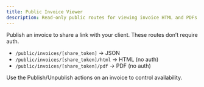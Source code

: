 ```yaml
---
title: Public Invoice Viewer
description: Read-only public routes for viewing invoice HTML and PDFs.
---
```


Publish an invoice to share a link with your client. These routes don’t require auth.

- `/public/invoices/[share_token]` → JSON
- `/public/invoices/[share_token]/html` → HTML (no auth)
- `/public/invoices/[share_token]/pdf` → PDF (no auth)

Use the Publish/Unpublish actions on an invoice to control availability.
